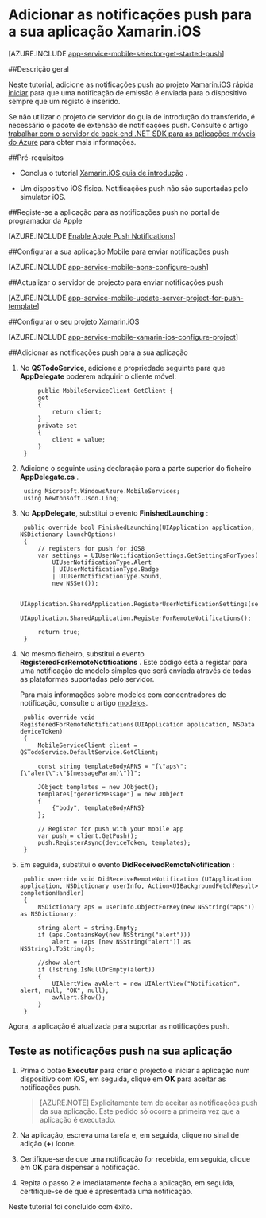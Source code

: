 <properties
    pageTitle="Adicionar as notificações push para a sua aplicação Xamarin.iOS com o serviço de aplicação do Azure"
    description="Saiba como utilizar a aplicação de serviço de Azure para enviar notificações push para a sua aplicação Xamarin.iOS"
    services="app-service\mobile"
    documentationCenter="xamarin"
    authors="ysxu"
    manager="dwrede"
    editor=""/>

<tags
    ms.service="app-service-mobile"
    ms.workload="mobile"
    ms.tgt_pltfrm="mobile-xamarin-ios"
    ms.devlang="dotnet"
    ms.topic="article"
    ms.date="10/12/2016"
    ms.author="yuaxu"/>

# <a name="add-push-notifications-to-your-xamarinios-app"></a>Adicionar as notificações push para a sua aplicação Xamarin.iOS

[AZURE.INCLUDE [app-service-mobile-selector-get-started-push](../../includes/app-service-mobile-selector-get-started-push.md)]

##<a name="overview"></a>Descrição geral

Neste tutorial, adicione as notificações push ao projeto [Xamarin.iOS rápida iniciar](app-service-mobile-xamarin-ios-get-started.md) para que uma notificação de emissão é enviada para o dispositivo sempre que um registo é inserido.

Se não utilizar o projeto de servidor do guia de introdução do transferido, é necessário o pacote de extensão de notificações push. Consulte o artigo [trabalhar com o servidor de back-end .NET SDK para as aplicações móveis do Azure](app-service-mobile-dotnet-backend-how-to-use-server-sdk.md) para obter mais informações.

##<a name="prerequisites"></a>Pré-requisitos

* Conclua o tutorial [Xamarin.iOS guia de introdução](app-service-mobile-xamarin-ios-get-started.md) .

* Um dispositivo iOS física. Notificações push não são suportadas pelo simulator iOS.

##<a name="register-the-app-for-push-notifications-on-apples-developer-portal"></a>Registe-se a aplicação para as notificações push no portal de programador da Apple

[AZURE.INCLUDE [Enable Apple Push Notifications](../../includes/enable-apple-push-notifications.md)]

##<a name="configure-your-mobile-app-to-send-push-notifications"></a>Configurar a sua aplicação Mobile para enviar notificações push

[AZURE.INCLUDE [app-service-mobile-apns-configure-push](../../includes/app-service-mobile-apns-configure-push.md)]

##<a name="update-the-server-project-to-send-push-notifications"></a>Actualizar o servidor de projecto para enviar notificações push

[AZURE.INCLUDE [app-service-mobile-update-server-project-for-push-template](../../includes/app-service-mobile-update-server-project-for-push-template.md)]

##<a name="configure-your-xamarinios-project"></a>Configurar o seu projeto Xamarin.iOS

[AZURE.INCLUDE [app-service-mobile-xamarin-ios-configure-project](../../includes/app-service-mobile-xamarin-ios-configure-project.md)]

##<a name="add-push-notifications-to-your-app"></a>Adicionar as notificações push para a sua aplicação

1. No **QSTodoService**, adicione a propriedade seguinte para que **AppDelegate** poderem adquirir o cliente móvel:

            public MobileServiceClient GetClient {
            get
            {
                return client;
            }
            private set
            {
                client = value;
            }
        }

1. Adicione o seguinte `using` declaração para a parte superior do ficheiro **AppDelegate.cs** .

        using Microsoft.WindowsAzure.MobileServices;
        using Newtonsoft.Json.Linq;

2. No **AppDelegate**, substitui o evento **FinishedLaunching** :

        public override bool FinishedLaunching(UIApplication application, NSDictionary launchOptions)
        {
            // registers for push for iOS8
            var settings = UIUserNotificationSettings.GetSettingsForTypes(
                UIUserNotificationType.Alert
                | UIUserNotificationType.Badge
                | UIUserNotificationType.Sound,
                new NSSet());

            UIApplication.SharedApplication.RegisterUserNotificationSettings(settings);
            UIApplication.SharedApplication.RegisterForRemoteNotifications();

            return true;
        }

3. No mesmo ficheiro, substitui o evento **RegisteredForRemoteNotifications** . Este código está a registar para uma notificação de modelo simples que será enviada através de todas as plataformas suportadas pelo servidor.

    Para mais informações sobre modelos com concentradores de notificação, consulte o artigo [modelos](../notification-hubs/notification-hubs-templates-cross-platform-push-messages.md).


        public override void RegisteredForRemoteNotifications(UIApplication application, NSData deviceToken)
        {
            MobileServiceClient client = QSTodoService.DefaultService.GetClient;

            const string templateBodyAPNS = "{\"aps\":{\"alert\":\"$(messageParam)\"}}";

            JObject templates = new JObject();
            templates["genericMessage"] = new JObject
            {
                {"body", templateBodyAPNS}
            };

            // Register for push with your mobile app
            var push = client.GetPush();
            push.RegisterAsync(deviceToken, templates);
        }


4. Em seguida, substitui o evento **DidReceivedRemoteNotification** :

        public override void DidReceiveRemoteNotification (UIApplication application, NSDictionary userInfo, Action<UIBackgroundFetchResult> completionHandler)
        {
            NSDictionary aps = userInfo.ObjectForKey(new NSString("aps")) as NSDictionary;

            string alert = string.Empty;
            if (aps.ContainsKey(new NSString("alert")))
                alert = (aps [new NSString("alert")] as NSString).ToString();

            //show alert
            if (!string.IsNullOrEmpty(alert))
            {
                UIAlertView avAlert = new UIAlertView("Notification", alert, null, "OK", null);
                avAlert.Show();
            }
        }

Agora, a aplicação é atualizada para suportar as notificações push.

## <a name="test"></a>Teste as notificações push na sua aplicação

1. Prima o botão **Executar** para criar o projecto e iniciar a aplicação num dispositivo com iOS, em seguida, clique em **OK** para aceitar as notificações push.

    > [AZURE.NOTE] Explicitamente tem de aceitar as notificações push da sua aplicação. Este pedido só ocorre a primeira vez que a aplicação é executado.

2. Na aplicação, escreva uma tarefa e, em seguida, clique no sinal de adição (**+**) ícone.

3. Certifique-se de que uma notificação for recebida, em seguida, clique em **OK** para dispensar a notificação.

4. Repita o passo 2 e imediatamente fecha a aplicação, em seguida, certifique-se de que é apresentada uma notificação.

Neste tutorial foi concluído com êxito.

<!-- Images. -->

<!-- URLs. -->



